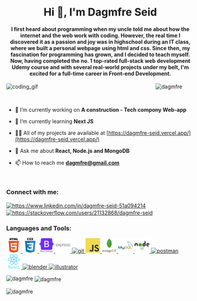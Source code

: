 <h1 line-height="1.5" align="center">Hi 👋, I'm Dagmfre Seid</h1>
<h4 align="center">I first heard about programming when my uncle told me about how the internet and the web
work with coding. However, the real time I discovered it as a passion and joy was in
highschool during an IT class, where we built a personal webpage using html and css. Since
then, my fascination for programming has grown, and I decided to teach myself. Now,
having completed the no. 1 top-rated full-stack web development Udemy course and with several real-world projects
under my belt, I'm excited for a full-time career in Front-end Development.</h4>
<img align="left" alt="coding_gif" width="400" src="https://drive.google.com/u/0/drive-viewer/AKGpihbd2rRBV8_2CJYxsvBOyyK_o5wZ4MZZHtLw5b_uJ53Xs0SFXkkg-tGEjnmTY-dtikSBvimqhK4ulYeLrg_IRzDknWq3_wMUNA=s2560">

<p align="left"> <img src="https://komarev.com/ghpvc/?username=dagmfre&label=Profile%20views&color=0e75b6&style=flat" alt="dagmfre" /> </p>

<p align="left"> <a href="https://twitter.com/" target="blank"><img src="https://img.shields.io/twitter/follow/?logo=twitter&style=for-the-badge" alt="" /></a> </p>

- 🔭 I’m currently working on **A construction - Tech compony Web-app**

- 🌱 I’m currently learning **Next JS**

- 👨‍💻 All of my projects are available at [https://dagmfre-seid.vercel.app/](https://dagmfre-seid.vercel.app/)

- 💬 Ask me about **React, Node.js and MongoDB**

- 📫 How to reach me **dagmfre@gmail.com**

  </br>

<h3 align="left">Connect with me:</h3>
<p align="left">
<a href="https://www.linkedin.com/in/dagmfre-seid-51a094214" target="blank"><img align="center" src="https://raw.githubusercontent.com/rahuldkjain/github-profile-readme-generator/master/src/images/icons/Social/linked-in-alt.svg" alt="https://www.linkedin.com/in/dagmfre-seid-51a094214" height="30" width="40" /></a>
<a href="https://stackoverflow.com/users/21132868/dagmfre-seid" target="blank"><img align="center" src="https://raw.githubusercontent.com/rahuldkjain/github-profile-readme-generator/master/src/images/icons/Social/stack-overflow.svg" alt="https://stackoverflow.com/users/21132868/dagmfre-seid" height="30" width="40" /></a>
</p>

<h3 align="left">Languages and Tools:</h3>
<p margin="0 1rem" align="left"> <a href="https://www.w3.org/html/" target="_blank" rel="noreferrer"> <img src="https://raw.githubusercontent.com/devicons/devicon/master/icons/html5/html5-original-wordmark.svg" alt="html5" width="40" height="40"/> </a> <a href="https://www.w3schools.com/css/" target="_blank" rel="noreferrer"> <img src="https://raw.githubusercontent.com/devicons/devicon/master/icons/css3/css3-original-wordmark.svg" alt="css3" width="40" height="40"/> </a> <a href="https://getbootstrap.com" target="_blank" rel="noreferrer"> <img src="https://raw.githubusercontent.com/devicons/devicon/master/icons/bootstrap/bootstrap-plain-wordmark.svg" alt="bootstrap" width="40" height="40"/> </a> <a href="https://expressjs.com" target="_blank" rel="noreferrer"> <img src="https://raw.githubusercontent.com/devicons/devicon/master/icons/express/express-original-wordmark.svg" alt="express" width="40" height="40"/> </a> <a href="https://git-scm.com/" target="_blank" rel="noreferrer"> <img src="https://www.vectorlogo.zone/logos/git-scm/git-scm-icon.svg" alt="git" width="40" height="40"/> </a>   <a href="https://developer.mozilla.org/en-US/docs/Web/JavaScript" target="_blank" rel="noreferrer"> <img src="https://raw.githubusercontent.com/devicons/devicon/master/icons/javascript/javascript-original.svg" alt="javascript" width="40" height="40"/> </a> <a href="https://www.mongodb.com/" target="_blank" rel="noreferrer"> <img src="https://raw.githubusercontent.com/devicons/devicon/master/icons/mongodb/mongodb-original-wordmark.svg" alt="mongodb" width="40" height="40"/> </a> <a href="https://www.mysql.com/" target="_blank" rel="noreferrer"> <img src="https://raw.githubusercontent.com/devicons/devicon/master/icons/mysql/mysql-original-wordmark.svg" alt="mysql" width="40" height="40"/> </a> <a href="https://nodejs.org" target="_blank" rel="noreferrer"> <img src="https://raw.githubusercontent.com/devicons/devicon/master/icons/nodejs/nodejs-original-wordmark.svg" alt="nodejs" width="40" height="40"/> </a> <a href="https://postman.com" target="_blank" rel="noreferrer"> <img src="https://www.vectorlogo.zone/logos/getpostman/getpostman-icon.svg" alt="postman" width="40" height="40"/> </a> <a href="https://reactjs.org/" target="_blank" rel="noreferrer"> <img src="https://raw.githubusercontent.com/devicons/devicon/master/icons/react/react-original-wordmark.svg" alt="react" width="40" height="40"/> </a> <a href="https://www.blender.org/" target="_blank" rel="noreferrer"> <img src="https://download.blender.org/branding/community/blender_community_badge_white.svg" alt="blender" width="40" height="40"/> </a> <a href="https://www.adobe.com/in/products/illustrator.html" target="_blank" rel="noreferrer"> <img src="https://www.vectorlogo.zone/logos/adobe_illustrator/adobe_illustrator-icon.svg" alt="illustrator" width="40" height="40"/> </a> </p>

<p><img align="left" src="https://github-readme-stats.vercel.app/api/top-langs?username=dagmfre&show_icons=true&locale=en&layout=compact" alt="dagmfre" /></p>

<p>&nbsp;<img align="center" src="https://github-readme-stats.vercel.app/api?username=dagmfre&show_icons=true&locale=en" alt="dagmfre" /></p>

<p><img align="center" src="https://github-readme-streak-stats.herokuapp.com/?user=dagmfre&" alt="dagmfre" /></p>
